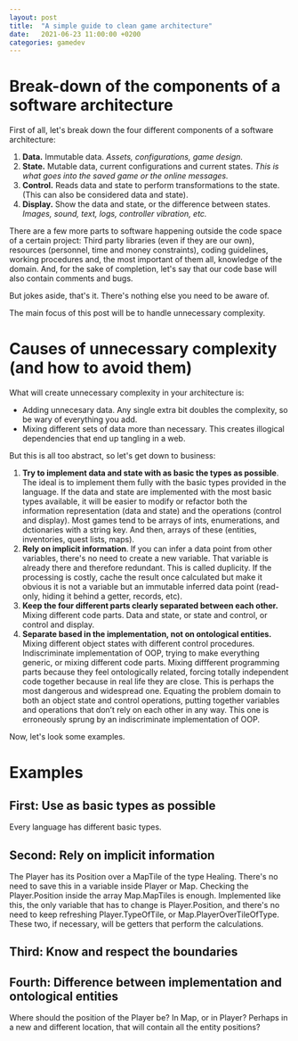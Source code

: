 ```yaml
---
layout: post
title:  "A simple guide to clean game architecture"
date:   2021-06-23 11:00:00 +0200
categories: gamedev
---
```

# Break-down of the components of a software architecture

First of all, let's break down the four different components of a software architecture:

1. **Data.** Immutable data. *Assets, configurations, game design.*
2. **State.** Mutable data, current configurations and current states. *This is what goes into the saved game or the online messages.*
3. **Control.** Reads data and state to perform transformations to the state. (This can also be considered data and state).
4. **Display.** Show the data and state, or the difference between states. *Images, sound, text, logs, controller vibration, etc.*

There are a few more parts to software happening outside the code space of a certain project: Third party libraries (even if they are our own), resources (personnel, time and money constraints), coding guidelines, working procedures and, the most important of them all, knowledge of the domain. And, for the sake of completion, let's say that our code base will also contain comments and bugs.

But jokes aside, that's it. There's nothing else you need to be aware of.

The main focus of this post will be to handle unnecessary complexity.

# Causes of unnecessary complexity (and how to avoid them)

What will create unnecessary complexity in your architecture is:
- Adding unnecesary data. Any single extra bit doubles the complexity, so be wary of everything you add.
- Mixing different sets of data more than necessary. This creates illogical dependencies that end up tangling in a web.

But this is all too abstract, so let's get down to business:
1. **Try to implement data and state with as basic the types as possible**. The ideal is to implement them fully with the basic types provided in the language. If the data and state are implemented with the most basic types available, it will be easier to modify or refactor both the information representation (data and state) and the operations (control and display). Most games tend to be arrays of ints, enumerations, and dctionaries with a string key. And then, arrays of these (entities, inventories, quest lists, maps).
2. **Rely on implicit information**. If you can infer a data point from other variables, there's no need to create a new variable. That variable is already there and therefore redundant. This is called duplicity. If the processing is costly, cache the result once calculated but make it obvious it is not a variable but an immutable inferred data point (read-only, hiding it behind a getter, records, etc).
3. **Keep the four different parts clearly separated between each other.** Mixing different code parts. Data and state, or state and control, or control and display.
4. **Separate based in the implementation, not on ontological entities.**  Mixing different object states with different control procedures. Indiscriminate implementation of OOP, trying to make everything generic, or mixing different code parts. Mixing diffferent programming parts because they feel ontologically related, forcing totally independent code together because in real life they are close. This is perhaps the most dangerous and widespread one. Equating the problem domain to both an object state and control operations, putting together variables and operations that don’t rely on each other in any way. This one is erroneously sprung by an indiscriminate implementation of OOP.

Now, let's look some examples.

# Examples

## First: Use as basic types as possible
Every language has different basic types.

## Second: Rely on implicit information
The Player has its Position over a MapTile of the type Healing. There's no need to save this in a variable inside Player or Map. Checking the Player.Position inside the array Map.MapTiles is enough. Implemented like this, the only variable that has to change is Player.Position, and there's no need to keep refreshing Player.TypeOfTile, or Map.PlayerOverTileOfType. These two, if necessary, will be getters that perform the calculations.

## Third: Know and respect the boundaries

## Fourth: Difference between implementation and ontological entities
Where should the position of the Player be? In Map, or in Player? Perhaps in a new and different location, that will contain all the entity positions?